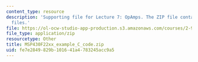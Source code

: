 ```yaml
---
content_type: resource
description: 'Supporting file for Lecture 7: OpAmps. The ZIP file contains: 123 .c
  files.'
file: https://ol-ocw-studio-app-production.s3.amazonaws.com/courses/2-996-biomedical-devices-design-laboratory-fall-2007/fe7e2849829b101641a4783245acc9a5_MSP430F22xx_example_C_code.zip
file_type: application/zip
resourcetype: Other
title: MSP430F22xx_example_C_code.zip
uid: fe7e2849-829b-1016-41a4-783245acc9a5
---
```


